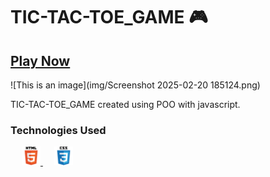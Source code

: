 # TIC-TAC-TOE_GAME 🎮

## [Play Now](https://alimar440.github.io/TIC-TAC-TOE_GAME/)

![This is an image](img/Screenshot 2025-02-20 185124.png)



TIC-TAC-TOE_GAME created using POO with javascript. 

### Technologies Used

</a>  &emsp;   <a href="https://www.w3.org/html/" target="_blank" rel="noreferrer"> <img src="https://raw.githubusercontent.com/devicons/devicon/master/icons/html5/html5-original-wordmark.svg" alt="html5" width="30" height="30"/> </a>  &emsp;   <a href="https://www.w3schools.com/css/" target="_blank" rel="noreferrer"> <img src="https://raw.githubusercontent.com/devicons/devicon/master/icons/css3/css3-original-wordmark.svg" alt="css3" width="30" height="30"/> </a>


 	
